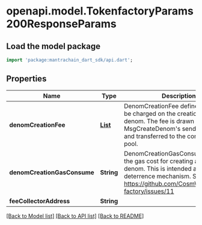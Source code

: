 # openapi.model.TokenfactoryParams200ResponseParams

## Load the model package
```dart
import 'package:mantrachain_dart_sdk/api.dart';
```

## Properties
Name | Type | Description | Notes
------------ | ------------- | ------------- | -------------
**denomCreationFee** | [**List<Coin>**](Coin.md) | DenomCreationFee defines the fee to be charged on the creation of a new denom. The fee is drawn from the MsgCreateDenom's sender account, and transferred to the community pool. | [optional] [default to const []]
**denomCreationGasConsume** | **String** | DenomCreationGasConsume defines the gas cost for creating a new denom. This is intended as a spam deterrence mechanism.  See: https://github.com/CosmWasm/token-factory/issues/11 | [optional] 
**feeCollectorAddress** | **String** |  | [optional] 

[[Back to Model list]](../README.md#documentation-for-models) [[Back to API list]](../README.md#documentation-for-api-endpoints) [[Back to README]](../README.md)



